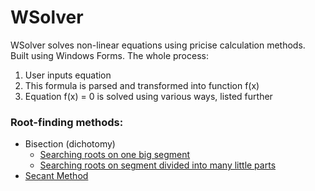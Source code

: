 # WSolver
WSolver solves non-linear equations using pricise calculation methods. Built using Windows Forms.
The whole process: 
1. User inputs equation
2. This formula is parsed and transformed into function f(x)
3. Equation f(x) = 0 is solved using various ways, listed further

### Root-finding methods:
* Bisection (dichotomy)
  * [Searching roots on one big segment](WSolver/Dichotomy.cs)
  * [Searching roots on segment divided into many little parts](WSolver/SmallSegments.cs) 
* [Secant Method](WSolver/Secant.cs)

